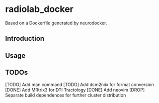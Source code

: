# radiolab_docker
Based on a Dockerfile generated by neurodocker.

## Introduction

## Usage

## TODOs
[TODO] Add man command
[TODO] Add dcm2niix for format conversion
[DONE] Add MRtrix3 for DTI Tractology
[DONE] Add neovim
[DROP] Separate build dependences for further cluster distribution
